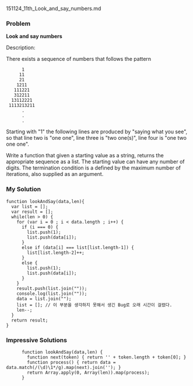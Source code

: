 151124_11th_Look_and_say_numbers.md

### Problem
__Look and say numbers__

Description:

There exists a sequence of numbers that follows the pattern

          1
         11
         21
        1211
       111221
       312211
      13112221
     1113213211
          .
          .
          .
Starting with "1" the following lines are produced by "saying what you see", so that line two is "one one", line three is "two one(s)", line four is "one two one one".

Write a function that given a starting value as a string, returns the appropriate sequence as a list. The starting value can have any number of digits. The termination condition is a defined by the maximum number of iterations, also supplied as an argument.


### My Solution

    function lookAndSay(data,len){
      var list = [];
      var result = [];
      while(len > 0) {
        for (var i = 0 ; i < data.length ; i++) {
          if (i === 0) {
            list.push(1);
            list.push(data[i]);
          }
          else if (data[i] === list[list.length-1]) {
            list[list.length-2]++;
          }
          else {
            list.push(1);
            list.push(data[i]);
          }
        }  
        result.push(list.join(""));
        console.log(list.join(""));
        data = list.join("");
        list = []; // 이 부분을 생각하지 못해서 생긴 Bug로 오래 시간이 걸렸다.
        len--;
      }
      return result;
    }


### Impressive Solutions
          
          function lookAndSay(data,len) {
            function next(token) { return '' + token.length + token[0]; }
            function process() { return data = data.match(/(\d)\1*/g).map(next).join(''); }
            return Array.apply(0, Array(len)).map(process);
          }
